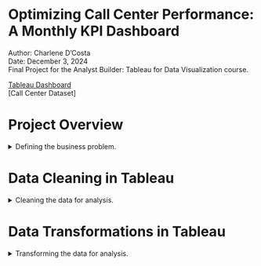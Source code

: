 # Optimizing Call Center Performance: A Monthly KPI Dashboard

Author: Charlene D’Costa <br />
Date: December 3, 2024 <br />
Final Project for the Analyst Builder: Tableau for Data Visualization course. <br />

[Tableau Dashboard](https://public.tableau.com/app/profile/charlene.d.costa/viz/CallCenterKPIDashboard_17332652973680/CallCenterKPIDashboard) <br />
[Call Center Dataset]

# Project Overview

<details>
<summary>Defining the business problem.</summary>

For this project, I built a monthly KPI dashboard for a call center's help desk to provide actionable insights for a manager. **The objective was to track employee performance metrics and gain a high-level understanding of call center operations.**

Using an Excel dataset containing 3 months of call center data, I focused on the most recent month to align with the manager's priorities. The dataset included variables such as call ID, agent name, call date and time, call topic, calls answered and resolved, speed of answer, average talk duration, and customer satisfaction ratings. To build the dashboard, I cleaned and transformed the data directly in Tableau to standardize metrics, ensure data accuracy and create meaningful visualizations.

The resulting dashboard showcases key performance indicators like resolution rates, answer speed, call volume trends, customer satisfaction distributions, and agent-level performance comparisons. These insights enable the manager to:

 - Monitor employee efficiency in real time. 
 - Identify top-performing agents and areas for improvement. 
 - Optimize staffing and resource allocation. 
 - Enhance customer satisfaction and call center efficiency.

</details>

# Data Cleaning in Tableau

<details>
<summary>Cleaning the data for analysis.</summary>

## Checking Data Types
After uploading the dataset into Tableau, the first step is to verify that the data has been imported correctly by reviewing the data types. I observed that the ‘date’ column was imported as a string, so it needs to be converted to a date datatype. All other data types were correct, allowing me to proceed with the analysis.

<div align="center">
< >
</div>

<div align="center">
< >
</div>

## Fixing Incorrect Data Types
Tableau does not have a dedicated time datatype. As a result, it automatically converts time-related data into a datetime datatype, populating the date portion with placeholder values. This needs to be corrected before I proceed with building my visualizations. 

<div align="center">
< >
</div>

<div align="center">
< >
</div>

To address this:
 - I used the `DATEPART` function to extract the hour of the call from the `Time` column. 
 - Similarly, for the `AvgTalkDuration` column, I extracted the minutes and seconds using the `DATEPART` function.

<div align="center">
< >
</div>

<div align="center">
< >
</div>

</details>

# Data Transformations in Tableau

<details>
<summary>Transforming the data for analysis.</summary>

## Filtering for the Most Recent Month
To focus on the most recent month of data, I created a calculated field that dynamically identifies the latest month in the dataset. This involved:

- Using the `DATEPART` function to extract the month and year from the `date` column. 
- Applying the `MAX` function to ensure only the most recent month is included. 
- Combining the month and year for accuracy, adhering to best practices even though the dataset is limited to 2021.

The result is a Boolean field that evaluates whether each row belongs to the most recent month. I'll use this calculated field as a filter in all the visualizations I create for this dashboard.

## Converting the ‘Resolved’ Column for Analysis
Next I transformed the `Resolved` column, which initially contains string values (‘Y’ or ‘N’), into numeric data so that I could calculate the percentage of resolved vs. unresolved calls instead of just counting them, allowing for a deeper analysis.

To address this:
- I created a calculated field using the `COUNT` and `IF` functions to:
  - Assign a value of 1 if the column equals ‘Y’ and 0 otherwise.
- Used the `SUM` function to total resolved calls and divided it by the count of all calls to derive a resolution percentage. 
- Converted the result into a percentage.

Now that my data is cleaned and transformed for my analysis, I can begin building my visualizations. 

</details>
